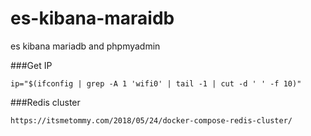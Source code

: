 # es-kibana-maraidb
es kibana mariadb and phpmyadmin

###Get IP
```text
ip="$(ifconfig | grep -A 1 'wifi0' | tail -1 | cut -d ' ' -f 10)"
```

###Redis cluster
```text
https://itsmetommy.com/2018/05/24/docker-compose-redis-cluster/
```